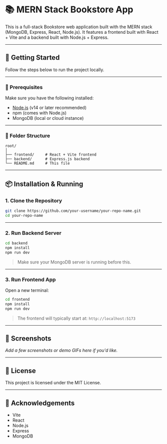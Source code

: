 # 📚 MERN Stack Bookstore App

This is a full-stack Bookstore web application built with the MERN stack (MongoDB, Express, React, Node.js). It features a frontend built with React + Vite and a backend built with Node.js + Express.

---

## 🚀 Getting Started

Follow the steps below to run the project locally.

---

### 🔧 Prerequisites

Make sure you have the following installed:

- [Node.js](https://nodejs.org/) (v14 or later recommended)
- npm (comes with Node.js)
- MongoDB (local or cloud instance)

---

### 📂 Folder Structure

```
root/
│
├── frontend/     # React + Vite frontend
├── backend/      # Express.js backend
└── README.md     # This file
```

---

## 📦 Installation & Running

### 1. Clone the Repository

```bash
git clone https://github.com/your-username/your-repo-name.git
cd your-repo-name
```

---

### 2. Run Backend Server

```bash
cd backend
npm install
npm run dev
```

> Make sure your MongoDB server is running before this.

---

### 3. Run Frontend App

Open a new terminal:

```bash
cd frontend
npm install
npm run dev
```

> The frontend will typically start at: `http://localhost:5173`

---

## 📸 Screenshots

_Add a few screenshots or demo GIFs here if you'd like._

---

## 📄 License

This project is licensed under the MIT License.

---

## 🙌 Acknowledgements

- Vite
- React
- Node.js
- Express
- MongoDB
